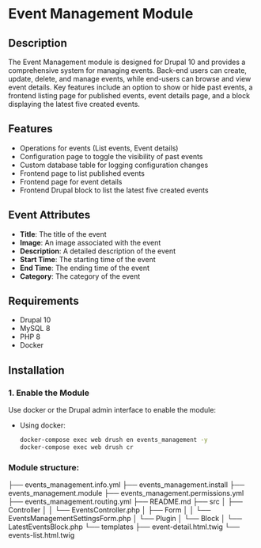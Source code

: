 # Event Management Module

## Description

The Event Management module is designed for Drupal 10 and provides a comprehensive system for managing events. Back-end users can create, update, delete, and manage events, while end-users can browse and view event details. Key features include an option to show or hide past events, a frontend listing page for published events, event details page, and a block displaying the latest five created events.

## Features

- Operations for events (List events, Event details)
- Configuration page to toggle the visibility of past events
- Custom database table for logging configuration changes
- Frontend page to list published events
- Frontend page for event details
- Frontend Drupal block to list the latest five created events

## Event Attributes

- **Title**: The title of the event
- **Image**: An image associated with the event
- **Description**: A detailed description of the event
- **Start Time**: The starting time of the event
- **End Time**: The ending time of the event
- **Category**: The category of the event

## Requirements

- Drupal 10
- MySQL 8
- PHP 8
- Docker

## Installation

### 1. Enable the Module

Use docker or the Drupal admin interface to enable the module:

- Using docker:
  ```bash
  docker-compose exec web drush en events_management -y
  docker-compose exec web drush cr
  ```

### Module structure:

├── events_management.info.yml
├── events_management.install
├── events_management.module
├── events_management.permissions.yml
├── events_management.routing.yml
├── README.md
├── src
│   ├── Controller
│   │   └── EventsController.php
│   ├── Form
│   │   └── EventsManagementSettingsForm.php
│   └── Plugin
│       └── Block
│           └── LatestEventsBlock.php
└── templates
    ├── event-detail.html.twig
    └── events-list.html.twig
